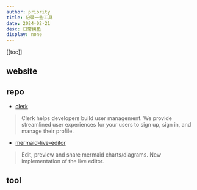 ```yaml
---
author: priority
title: 记录一些工具
date: 2024-02-21
desc: 日常摸鱼
display: none
---
```



[[toc]]

## website


## repo
* [clerk](https://github.com/clerk/javascript)
> Clerk helps developers build user management. We provide streamlined user experiences for your users to sign up, sign in, and manage their profile. 

* [mermaid-live-editor](https://github.com/mermaid-js/mermaid-live-editor)
> Edit, preview and share mermaid charts/diagrams. New implementation of the live editor.

## tool

